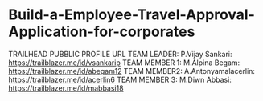 # Build-a-Employee-Travel-Approval-Application-for-corporates
TRAILHEAD PUBBLIC PROFILE URL
TEAM LEADER: P.Vijay Sankari: https://trailblazer.me/id/vsankarip
TEAM MEMBER 1: M.Alpina Begam: https://trailblazer.me/id/abegam12
TEAM MEMBER2: A.Antonyamalacerlin: https://trailblazer.me/id/acerlin6
TEAM MEMBER 3: M.Diwn Abbasi: https://trailblazer.me/id/mabbasi18
